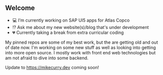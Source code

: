 
## Welcome 

- 💻 I’m currently working on SAP UI5 apps for Atlas Copco
- ⁉️ Ask me about my new website(s)/blog that's under development
- 💔 Currently taking a break from extra curricular coding

My pinned repos are some of my best work, but the are getting old and out of date now. I'm working on some new stuff as well as looking into 
getting into more open source. I mostly work with front end web technologies but am not afraid to dive into some backend. 

Update to https://mikecurry.dev coming soon!
